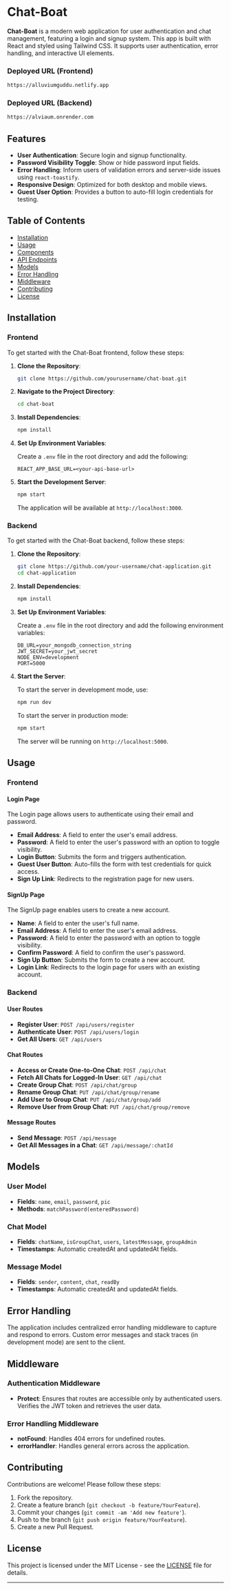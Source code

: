 

# Chat-Boat

**Chat-Boat** is a modern web application for user authentication and chat management, featuring a login and signup system. This app is built with React and styled using Tailwind CSS. It supports user authentication, error handling, and interactive UI elements.

### Deployed URL (Frontend)

```bash
https://alluviumguddu.netlify.app
```

### Deployed URL (Backend)

```bash
https://alviaum.onrender.com
```

## Features

- **User Authentication**: Secure login and signup functionality.
- **Password Visibility Toggle**: Show or hide password input fields.
- **Error Handling**: Inform users of validation errors and server-side issues using `react-toastify`.
- **Responsive Design**: Optimized for both desktop and mobile views.
- **Guest User Option**: Provides a button to auto-fill login credentials for testing.

## Table of Contents

- [Installation](#installation)
- [Usage](#usage)
- [Components](#components)
- [API Endpoints](#api-endpoints)
- [Models](#models)
- [Error Handling](#error-handling)
- [Middleware](#middleware)
- [Contributing](#contributing)
- [License](#license)

## Installation

### Frontend

To get started with the Chat-Boat frontend, follow these steps:

1. **Clone the Repository**:

   ```bash
   git clone https://github.com/yourusername/chat-boat.git
   ```

2. **Navigate to the Project Directory**:

   ```bash
   cd chat-boat
   ```

3. **Install Dependencies**:

   ```bash
   npm install
   ```

4. **Set Up Environment Variables**:

   Create a `.env` file in the root directory and add the following:

   ```
   REACT_APP_BASE_URL=<your-api-base-url>
   ```

5. **Start the Development Server**:

   ```bash
   npm start
   ```

   The application will be available at `http://localhost:3000`.

### Backend

To get started with the Chat-Boat backend, follow these steps:

1. **Clone the Repository**:

   ```bash
   git clone https://github.com/your-username/chat-application.git
   cd chat-application
   ```

2. **Install Dependencies**:

   ```bash
   npm install
   ```

3. **Set Up Environment Variables**:

   Create a `.env` file in the root directory and add the following environment variables:

   ```env
   DB_URL=your_mongodb_connection_string
   JWT_SECRET=your_jwt_secret
   NODE_ENV=development
   PORT=5000
   ```

4. **Start the Server**:

   To start the server in development mode, use:

   ```bash
   npm run dev
   ```

   To start the server in production mode:

   ```bash
   npm start
   ```

   The server will be running on `http://localhost:5000`.

## Usage

### Frontend

#### Login Page

The Login page allows users to authenticate using their email and password.

- **Email Address**: A field to enter the user's email address.
- **Password**: A field to enter the user's password with an option to toggle visibility.
- **Login Button**: Submits the form and triggers authentication.
- **Guest User Button**: Auto-fills the form with test credentials for quick access.
- **Sign Up Link**: Redirects to the registration page for new users.

#### SignUp Page

The SignUp page enables users to create a new account.

- **Name**: A field to enter the user's full name.
- **Email Address**: A field to enter the user's email address.
- **Password**: A field to enter the password with an option to toggle visibility.
- **Confirm Password**: A field to confirm the user's password.
- **Sign Up Button**: Submits the form to create a new account.
- **Login Link**: Redirects to the login page for users with an existing account.

### Backend

#### User Routes

- **Register User**: `POST /api/users/register`
- **Authenticate User**: `POST /api/users/login`
- **Get All Users**: `GET /api/users`

#### Chat Routes

- **Access or Create One-to-One Chat**: `POST /api/chat`
- **Fetch All Chats for Logged-In User**: `GET /api/chat`
- **Create Group Chat**: `POST /api/chat/group`
- **Rename Group Chat**: `PUT /api/chat/group/rename`
- **Add User to Group Chat**: `PUT /api/chat/group/add`
- **Remove User from Group Chat**: `PUT /api/chat/group/remove`

#### Message Routes

- **Send Message**: `POST /api/message`
- **Get All Messages in a Chat**: `GET /api/message/:chatId`

## Models

### User Model

- **Fields**: `name`, `email`, `password`, `pic`
- **Methods**: `matchPassword(enteredPassword)`

### Chat Model

- **Fields**: `chatName`, `isGroupChat`, `users`, `latestMessage`, `groupAdmin`
- **Timestamps**: Automatic createdAt and updatedAt fields.

### Message Model

- **Fields**: `sender`, `content`, `chat`, `readBy`
- **Timestamps**: Automatic createdAt and updatedAt fields.

## Error Handling

The application includes centralized error handling middleware to capture and respond to errors. Custom error messages and stack traces (in development mode) are sent to the client.

## Middleware

### Authentication Middleware

- **Protect**: Ensures that routes are accessible only by authenticated users. Verifies the JWT token and retrieves the user data.

### Error Handling Middleware

- **notFound**: Handles 404 errors for undefined routes.
- **errorHandler**: Handles general errors across the application.

## Contributing

Contributions are welcome! Please follow these steps:

1. Fork the repository.
2. Create a feature branch (`git checkout -b feature/YourFeature`).
3. Commit your changes (`git commit -am 'Add new feature'`).
4. Push to the branch (`git push origin feature/YourFeature`).
5. Create a new Pull Request.

## License

This project is licensed under the MIT License - see the [LICENSE](LICENSE) file for details.

---
